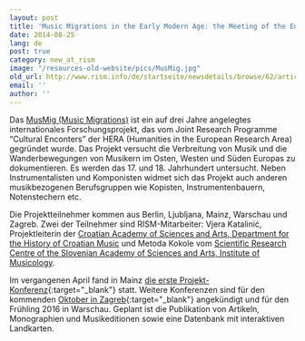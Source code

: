 ```yaml
---
layout: post
title: 'Music Migrations in the Early Modern Age: the Meeting of the European East, West and South'
date: 2014-08-25
lang: de
post: true
category: new_at_rism
image: "/resources-old-website/pics/MusMig.jpg"
old_url: http://www.rism.info/de/startseite/newsdetails/browse/62/article/64/music-migrations-in-the-early-modern-age-the-meeting-of-the-european-east-west-and-south.html
email: ''
author: ''
---
```


Das [MusMig (Music Migrations)](http://musmig.hypotheses.org/) ist ein auf drei Jahre angelegtes internationales Forschungsprojekt, das vom Joint Research Programme “Cultural Enconters” der HERA (Humanities in the European Research Area) gegründet wurde. Das Projekt versucht die Verbreitung von Musik und die Wanderbewegungen von Musikern im Osten, Westen und Süden Europas zu dokumentieren. Es werden das 17. und 18. Jahrhundert untersucht. Neben Instrumentalisten und Komponisten widmet sich das Projekt auch anderen musikbezogenen Berufsgruppen wie Kopisten, Instrumentenbauern, Notenstechern etc.

Die Projektteilnehmer kommen aus Berlin, Ljubljana, Mainz, Warschau und Zagreb. Zwei der Teilnehmer sind RISM-Mitarbeiter: Vjera Katalinić, Projektleiterin der [Croatian Academy of Sciences and Arts, Department for the History of Croatian Music](http://info.hazu.hr/odsjek_za_povijest_hrvatske_glazbe) und Metoda Kokole vom [Scientific Research Centre of the Slovenian Academy of Sciences and Arts, Institute of Musicology](http://mi.zrc-sazu.si/en/predstavitev#v).

Im vergangenen April fand in Mainz [die erste Projekt-Konferenz](http://musmig.hypotheses.org/135){:target="_blank"} statt. Weitere Konferenzen sind für den kommenden [Oktober in Zagreb](http://musmig.hypotheses.org/232){:target="_blank"} angekündigt und für den Frühling 2016 in Warschau. Geplant ist die Publikation von Artikeln, Monographien und Musikeditionen sowie eine Datenbank mit interaktiven Landkarten.